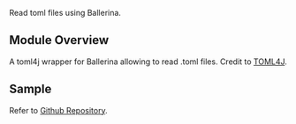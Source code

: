 Read toml files using Ballerina.

## Module Overview
A toml4j wrapper for Ballerina allowing to read .toml files. Credit to [TOML4J](https://github.com/mwanji/toml4j).

## Sample
Refer to [Github Repository](https://github.com/hemikak/toml).
